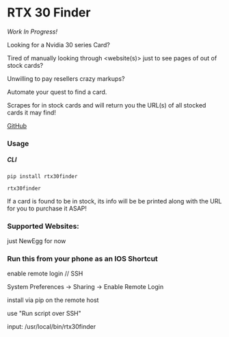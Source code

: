 # RTX 30 Finder

*Work In Progress!*

Looking for a Nvidia 30 series Card? 

Tired of manually looking through <website(s)> just to see pages of out of stock cards? 

Unwilling to pay resellers crazy markups?
 
Automate your quest to find a card.

Scrapes for in stock cards and will return you the URL(s) of all stocked cards it may find!  

[GitHub](https://github.com/pfkeogh/rtx-30-finder)

### Usage
##### CLI
```
pip install rtx30finder

rtx30finder
```  
If a card is found to be in stock, its info will be be printed along with the URL for you to purchase it ASAP!  

### Supported Websites:
just NewEgg for now 


### Run this from your phone as an IOS Shortcut
enable remote login // SSH

System Preferences -> Sharing -> Enable Remote Login

install via pip on the remote host

use "Run script over SSH"

input:
/usr/local/bin/rtx30finder

